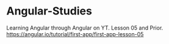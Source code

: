 # Angular-Studies
Learning Angular through Angular on YT.
Lesson 05 and Prior.
https://angular.io/tutorial/first-app/first-app-lesson-05
